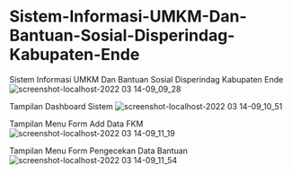 # Sistem-Informasi-UMKM-Dan-Bantuan-Sosial-Disperindag-Kabupaten-Ende
Sistem Informasi UMKM Dan Bantuan Sosial Disperindag Kabupaten Ende
![screenshot-localhost-2022 03 14-09_09_28](https://user-images.githubusercontent.com/76047090/158092878-b8df0336-05eb-4388-a736-91e5d88d306d.png)

Tampilan Dashboard Sistem
![screenshot-localhost-2022 03 14-09_10_51](https://user-images.githubusercontent.com/76047090/158093155-b787c456-e0c9-4fca-a353-dad92a8e5822.png)

Tampilan Menu Form Add Data FKM
![screenshot-localhost-2022 03 14-09_11_19](https://user-images.githubusercontent.com/76047090/158093227-3b40371b-0a2f-4ca3-8d9c-c570f14058b4.png)

Tampilan Menu Form Pengecekan Data Bantuan
![screenshot-localhost-2022 03 14-09_11_54](https://user-images.githubusercontent.com/76047090/158093289-ade2b1b0-f95e-4a36-ae31-11658357e657.png)
